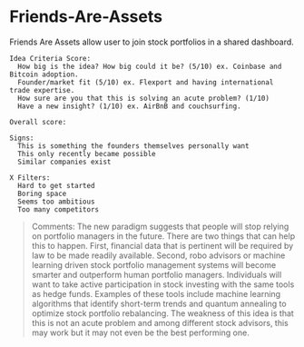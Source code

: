 # Friends-Are-Assets
Friends Are Assets allow user to join stock portfolios in a shared dashboard.

```
Idea Criteria Score:
  How big is the idea? How big could it be? (5/10) ex. Coinbase and Bitcoin adoption.
  Founder/market fit (5/10) ex. Flexport and having international trade expertise.
  How sure are you that this is solving an acute problem? (1/10) 
  Have a new insight? (1/10) ex. AirBnB and couchsurfing. 

Overall score:

Signs:
  This is something the founders themselves personally want
  This only recently became possible
  Similar companies exist
  
X Filters:
  Hard to get started
  Boring space
  Seems too ambitious
  Too many competitors    
```
> Comments:
> The new paradigm suggests that people will stop relying on portfolio managers in the future. There are two things that can help this to happen. First, financial data that is pertinent will be required by law to be made readily available. Second, robo advisors or machine learning driven stock portfolio management systems will become smarter and outperform human portfolio managers. Individuals will want to take active participation in stock investing with the same tools as hedge funds. Examples of these tools include machine learning algorithms that identify short-term trends and quantum annealing to optimize stock portfolio rebalancing. The weakness of this idea is that this is not an acute problem and among different stock advisors, this may work but it may not even be the best performing one.
